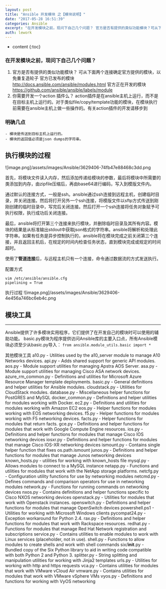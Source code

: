 ```yaml
---
layout: post
title: "Ansible 开发模块 之【模块说明】"
date: "2017-05-28 16:51:39"
categories: Ansible
excerpt: "在开发模块之前，现问下自己几个问题？ 官方是否有提供的类似功能模块？可从下面两个连接确定官方提供的模块，以免重复造轮子官方已发布的模块 http..."
auth: lework
---
```

* content
{:toc}

### 在开发模块之前，现问下自己几个问题？
1. 官方是否有提供的类似功能模块？
        可从下面两个连接确定官方提供的模块，以免重复造轮子
	官方已发布的模块 http://docs.ansible.com/ansible/modules.html
	官方正在开发的模块 https://github.com/ansible/ansible/labels/module
2. 你需要开发一个action 插件么？
	action插件是在ansible主机上运行，而不是在目标主机上运行的。对于类似file/copy/template功能的模块，在模块执行前需要在ansible主机上做一些操作的。有关action插件的开发请移步到

### 明确几点
	- 模块是传送到目标主机上运行的。
	- 模块的返回值必须是json dumps的字符串。

## 执行模块的过程

![image.png]/assets/images/Ansible/3629406-74fb47e88468c3dd.png

首先，将模块文件读入内存，然后添加传递给模块的参数，最后将模块中所需要的类添加到内存，由zipfile压缩后，再由base64进行编码，写入到模版文件内。

通过默认的连接方式，一般是ssh。ansible通过ssh连接到远程主机，创建临时目录，并关闭连接。然后将打开另外一个ssh连接，将模版文件以sftp方式传送到刚刚创建的临时目录中，写完后关闭连接。然后打开一个ssh连接将任务对象赋予可执行权限，执行成功后关闭连接。

最后，ansible将打开第三个连接来执行模块，并删除临时目录及其所有内容。模块的结果是从标准输出stdout中获取json格式的字符串。ansible将解析和处理此字符串。如果有任务是异步控制执行的，ansible将在模块完成之前关闭第三个连接，并且返回主机后，在规定的时间内检查任务状态，直到模块完成或规定的时间超时。

使用了**管道连接**后，与远程主机只有一个连接，命令通过数据流的方式发送执行。

配置方式
```
vim /etc/ansible/ansible.cfg
pipelining = True
```
执行过程
![image.png]/assets/images/Ansible/3629406-4e456a746bc6eb4c.png



## 模块工具
----

Ansible提供了许多模块实用程序，它们提供了在开发自己的模块时可以使用的辅助功能。 basic.py模块为程序提供访问Ansible库的主要入口点，所有Ansible模块必须至少从basic.py导入：
`from ansible.module_utils.basic import *`

其他模块工具
a10.py - Utilities used by the a10_server module to manage A10 Networks devices.
api.py - Adds shared support for generic API modules.
aos.py - Module support utilities for managing Apstra AOS Server.
asa.py - Module support utilities for managing Cisco ASA network devices.
azure_rm_common.py - Definitions and utilities for Microsoft Azure Resource Manager template deployments.
basic.py - General definitions and helper utilities for Ansible modules.
cloudstack.py - Utilities for CloudStack modules.
database.py - Miscellaneous helper functions for PostGRES and MySQL
docker_common.py - Definitions and helper utilities for modules working with Docker.
ec2.py - Definitions and utilities for modules working with Amazon EC2
eos.py - Helper functions for modules working with EOS networking devices.
f5.py - Helper functions for modules working with F5 networking devices.
facts.py - Helper functions for modules that return facts.
gce.py - Definitions and helper functions for modules that work with Google Compute Engine resources.
ios.py - Definitions and helper functions for modules that manage Cisco IOS networking devices
iosxr.py - Definitions and helper functions for modules that manage Cisco IOS-XR networking devices
ismount.py - Contains single helper function that fixes os.path.ismount
junos.py - Definitions and helper functions for modules that manage Junos networking devices
known_hosts.py - utilities for working with known_hosts file
mysql.py - Allows modules to connect to a MySQL instance
netapp.py - Functions and utilities for modules that work with the NetApp storage platforms.
netcfg.py - Configuration utility functions for use by networking modules
netcmd.py - Defines commands and comparison operators for use in networking modules
network.py - Functions for running commands on networking devices
nxos.py - Contains definitions and helper functions specific to Cisco NXOS networking devices
openstack.py - Utilities for modules that work with Openstack instances.
openswitch.py - Definitions and helper functions for modules that manage OpenSwitch devices
powershell.ps1 - Utilities for working with Microsoft Windows clients
pycompat24.py - Exception workaround for Python 2.4.
rax.py - Definitions and helper functions for modules that work with Rackspace resources.
redhat.py - Functions for modules that manage Red Hat Network registration and subscriptions
service.py - Contains utilities to enable modules to work with Linux services (placeholder, not in use).
shell.py - Functions to allow modules to create shells and work with shell commands
six/__init__.py - Bundled copy of the Six Python library to aid in writing code compatible with both Python 2 and Python 3.
splitter.py - String splitting and manipulation utilities for working with Jinja2 templates
urls.py - Utilities for working with http and https requests
vca.py - Contains utilities for modules that work with VMware vCloud Air
vmware.py - Contains utilities for modules that work with VMware vSphere VMs
vyos.py - Definitions and functions for working with VyOS networking
